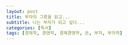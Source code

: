 ```yaml
---
layout: post
title: 부자의 그릇을 읽고...
subtitle: 나는 부자가 되고 싶다...
categories: [독서]
tags: [경제학, 경영학, 경제경영학, 돈, 부자, 부자학]
---
```


[my-image]: ./assets/image/부자의그릇_cover.jpg
(https://product.kyobobook.co.kr/detail/S000001687079)